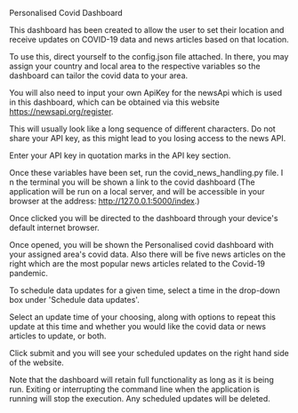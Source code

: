 Personalised Covid Dashboard

This dashboard has been created to allow the user to set their location and receive updates on COVID-19 data and news articles based on that location.

To use this, direct yourself to the config.json file attached. In there, you may assign your country and local area to the respective variables so the dashboard can tailor the covid data to your area. 

You will also need to input your own ApiKey for the newsApi which is used in this dashboard, which can be obtained via this website https://newsapi.org/register.

This will usually look like a long sequence of different characters. Do not share your API key, as this might lead to you losing access to the news API.

Enter your API key in quotation marks in the API key section.

Once these variables have been set, run the covid_news_handling.py file.
I
n the terminal you will be shown a link to the covid dashboard (The application will be run on a local server, and will be accessible in your browser at the address: http://127.0.0.1:5000/index.)

Once clicked you will be directed to the dashboard through your device's default internet browser.

Once opened, you will be shown the Personalised covid dashboard with your assigned area's covid data. Also there will be five news articles on the right which are the most popular news articles related to the Covid-19 pandemic.

To schedule data updates for a given time, select a time in the drop-down box under 'Schedule data updates'.

Select an update time of your choosing, along with options to repeat this update at this time and whether you would like the covid data or news articles to update, or both.

Click submit and you will see your scheduled updates on the right hand side of the website.


Note that the dashboard will retain full functionality as long as it is being run. 
Exiting or interrupting the command line when the application is running will stop the execution. Any scheduled updates will be deleted.
